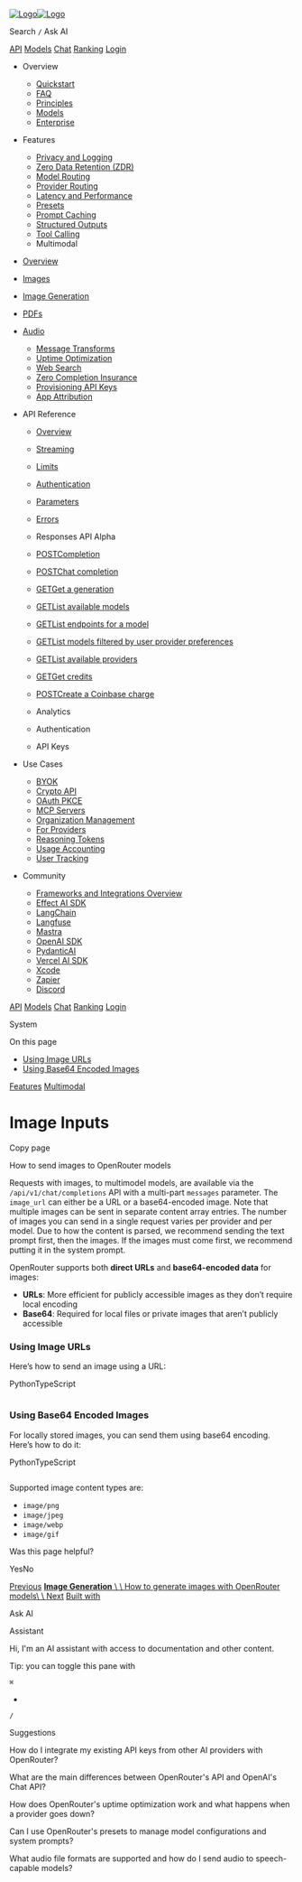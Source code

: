 [![Logo](https://files.buildwithfern.com/openrouter.docs.buildwithfern.com/docs/2025-10-14T14:15:13.880Z/content/assets/logo.svg)![Logo](https://files.buildwithfern.com/openrouter.docs.buildwithfern.com/docs/2025-10-14T14:15:13.880Z/content/assets/logo-white.svg)](https://openrouter.ai/)

Search
`/`
Ask AI

[API](https://openrouter.ai/docs/api-reference/overview) [Models](https://openrouter.ai/models) [Chat](https://openrouter.ai/chat) [Ranking](https://openrouter.ai/rankings) [Login](https://openrouter.ai/settings/credits)

- Overview

  - [Quickstart](https://openrouter.ai/docs/quickstart)
  - [FAQ](https://openrouter.ai/docs/faq)
  - [Principles](https://openrouter.ai/docs/overview/principles)
  - [Models](https://openrouter.ai/docs/overview/models)
  - [Enterprise](https://openrouter.ai/enterprise)
- Features

  - [Privacy and Logging](https://openrouter.ai/docs/features/privacy-and-logging)
  - [Zero Data Retention (ZDR)](https://openrouter.ai/docs/features/zdr)
  - [Model Routing](https://openrouter.ai/docs/features/model-routing)
  - [Provider Routing](https://openrouter.ai/docs/features/provider-routing)
  - [Latency and Performance](https://openrouter.ai/docs/features/latency-and-performance)
  - [Presets](https://openrouter.ai/docs/features/presets)
  - [Prompt Caching](https://openrouter.ai/docs/features/prompt-caching)
  - [Structured Outputs](https://openrouter.ai/docs/features/structured-outputs)
  - [Tool Calling](https://openrouter.ai/docs/features/tool-calling)
  - Multimodal

- [Overview](https://openrouter.ai/docs/features/multimodal/overview)
- [Images](https://openrouter.ai/docs/features/multimodal/images)
- [Image Generation](https://openrouter.ai/docs/features/multimodal/image-generation)
- [PDFs](https://openrouter.ai/docs/features/multimodal/pdfs)
- [Audio](https://openrouter.ai/docs/features/multimodal/audio)

  - [Message Transforms](https://openrouter.ai/docs/features/message-transforms)
  - [Uptime Optimization](https://openrouter.ai/docs/features/uptime-optimization)
  - [Web Search](https://openrouter.ai/docs/features/web-search)
  - [Zero Completion Insurance](https://openrouter.ai/docs/features/zero-completion-insurance)
  - [Provisioning API Keys](https://openrouter.ai/docs/features/provisioning-api-keys)
  - [App Attribution](https://openrouter.ai/docs/app-attribution)
- API Reference

  - [Overview](https://openrouter.ai/docs/api-reference/overview)
  - [Streaming](https://openrouter.ai/docs/api-reference/streaming)
  - [Limits](https://openrouter.ai/docs/api-reference/limits)
  - [Authentication](https://openrouter.ai/docs/api-reference/authentication)
  - [Parameters](https://openrouter.ai/docs/api-reference/parameters)
  - [Errors](https://openrouter.ai/docs/api-reference/errors)
  - Responses API Alpha

  - [POSTCompletion](https://openrouter.ai/docs/api-reference/completion)
  - [POSTChat completion](https://openrouter.ai/docs/api-reference/chat-completion)
  - [GETGet a generation](https://openrouter.ai/docs/api-reference/get-a-generation)
  - [GETList available models](https://openrouter.ai/docs/api-reference/list-available-models)
  - [GETList endpoints for a model](https://openrouter.ai/docs/api-reference/list-endpoints-for-a-model)
  - [GETList models filtered by user provider preferences](https://openrouter.ai/docs/api-reference/list-models-filtered-by-user-provider-preferences)
  - [GETList available providers](https://openrouter.ai/docs/api-reference/list-available-providers)
  - [GETGet credits](https://openrouter.ai/docs/api-reference/get-credits)
  - [POSTCreate a Coinbase charge](https://openrouter.ai/docs/api-reference/create-a-coinbase-charge)
  - Analytics

  - Authentication

  - API Keys
- Use Cases

  - [BYOK](https://openrouter.ai/docs/use-cases/byok)
  - [Crypto API](https://openrouter.ai/docs/use-cases/crypto-api)
  - [OAuth PKCE](https://openrouter.ai/docs/use-cases/oauth-pkce)
  - [MCP Servers](https://openrouter.ai/docs/use-cases/mcp-servers)
  - [Organization Management](https://openrouter.ai/docs/use-cases/organization-management)
  - [For Providers](https://openrouter.ai/docs/use-cases/for-providers)
  - [Reasoning Tokens](https://openrouter.ai/docs/use-cases/reasoning-tokens)
  - [Usage Accounting](https://openrouter.ai/docs/use-cases/usage-accounting)
  - [User Tracking](https://openrouter.ai/docs/use-cases/user-tracking)
- Community

  - [Frameworks and Integrations Overview](https://openrouter.ai/docs/community/frameworks-and-integrations-overview)
  - [Effect AI SDK](https://openrouter.ai/docs/community/effect-ai-sdk)
  - [LangChain](https://openrouter.ai/docs/community/lang-chain)
  - [Langfuse](https://openrouter.ai/docs/community/langfuse)
  - [Mastra](https://openrouter.ai/docs/community/mastra)
  - [OpenAI SDK](https://openrouter.ai/docs/community/open-ai-sdk)
  - [PydanticAI](https://openrouter.ai/docs/community/pydantic-ai)
  - [Vercel AI SDK](https://openrouter.ai/docs/community/vercel-ai-sdk)
  - [Xcode](https://openrouter.ai/docs/community/xcode)
  - [Zapier](https://openrouter.ai/docs/community/zapier)
  - [Discord](https://discord.gg/openrouter)

[API](https://openrouter.ai/docs/api-reference/overview) [Models](https://openrouter.ai/models) [Chat](https://openrouter.ai/chat) [Ranking](https://openrouter.ai/rankings) [Login](https://openrouter.ai/settings/credits)

System

On this page

- [Using Image URLs](https://openrouter.ai/docs/features/multimodal/images#using-image-urls)
- [Using Base64 Encoded Images](https://openrouter.ai/docs/features/multimodal/images#using-base64-encoded-images)

[Features](https://openrouter.ai/docs/features/privacy-and-logging) [Multimodal](https://openrouter.ai/docs/features/multimodal/overview)

# Image Inputs

Copy page

How to send images to OpenRouter models

Requests with images, to multimodel models, are available via the `/api/v1/chat/completions` API with a multi-part `messages` parameter. The `image_url` can either be a URL or a base64-encoded image. Note that multiple images can be sent in separate content array entries. The number of images you can send in a single request varies per provider and per model. Due to how the content is parsed, we recommend sending the text prompt first, then the images. If the images must come first, we recommend putting it in the system prompt.

OpenRouter supports both **direct URLs** and **base64-encoded data** for images:

- **URLs**: More efficient for publicly accessible images as they don’t require local encoding
- **Base64**: Required for local files or private images that aren’t publicly accessible

### Using Image URLs

Here’s how to send an image using a URL:

PythonTypeScript

```code-block text-sm

```

### Using Base64 Encoded Images

For locally stored images, you can send them using base64 encoding. Here’s how to do it:

PythonTypeScript

```code-block text-sm

```

Supported image content types are:

- `image/png`
- `image/jpeg`
- `image/webp`
- `image/gif`

Was this page helpful?

YesNo

[Previous](https://openrouter.ai/docs/features/multimodal/overview) [**Image Generation** \\
\\
How to generate images with OpenRouter models\\
\\
Next](https://openrouter.ai/docs/features/multimodal/image-generation) [Built with](https://buildwithfern.com/?utm_campaign=buildWith&utm_medium=docs&utm_source=openrouter.ai)

Ask AI

Assistant

Hi, I'm an AI assistant with access to documentation and other content.

Tip: you can toggle this pane with

`⌘`

+

`/`

Suggestions

How do I integrate my existing API keys from other AI providers with OpenRouter?

What are the main differences between OpenRouter's API and OpenAI's Chat API?

How does OpenRouter's uptime optimization work and what happens when a provider goes down?

Can I use OpenRouter's presets to manage model configurations and system prompts?

What audio file formats are supported and how do I send audio to speech-capable models?